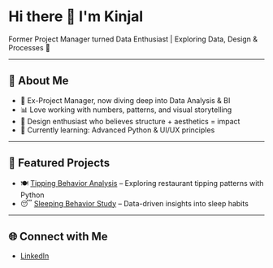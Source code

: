 # Hi there 👋 I'm Kinjal  
Former Project Manager turned Data Enthusiast | Exploring Data, Design & Processes 🚀  

---

## 🌟 About Me  
- 🎯 Ex-Project Manager, now diving deep into Data Analysis & BI  
- 📊 Love working with numbers, patterns, and visual storytelling  
- 🎨 Design enthusiast who believes structure + aesthetics = impact  
- 🌱 Currently learning: Advanced Python & UI/UX principles  

---

## 🚀 Featured Projects  
- 🍽️ [Tipping Behavior Analysis](https://github.com/kinjjj13/Tipping-Behavior-Analysis) – Exploring restaurant tipping patterns with Python  
- 😴 [Sleeping Behavior Study](https://github.com/kinjjj13/Slumber_Stats) – Data-driven insights into sleep habits  

---

## 🌐 Connect with Me  
- [LinkedIn](https://www.linkedin.com/in/kinjalkoli/)
